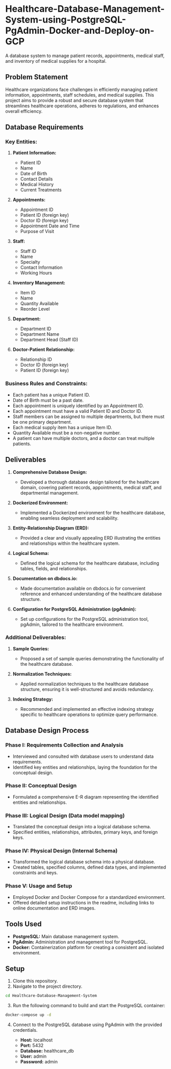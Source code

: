 # Healthcare-Database-Management-System-using-PostgreSQL-PgAdmin-Docker-and-Deploy-on-GCP
 A database system to manage patient records, appointments, medical staff, and inventory of medical supplies for a hospital.
 ## Problem Statement

Healthcare organizations face challenges in efficiently managing patient information, appointments, staff schedules, and medical supplies. This project aims to provide a robust and secure database system that streamlines healthcare operations, adheres to regulations, and enhances overall efficiency.

## Database Requirements

### Key Entities:

1. **Patient Information:**
   - Patient ID
   - Name
   - Date of Birth
   - Contact Details
   - Medical History
   - Current Treatments

2. **Appointments:**
   - Appointment ID
   - Patient ID (foreign key)
   - Doctor ID (foreign key)
   - Appointment Date and Time
   - Purpose of Visit

3. **Staff:**
   - Staff ID
   - Name
   - Specialty
   - Contact Information
   - Working Hours

4. **Inventory Management:**
   - Item ID
   - Name
   - Quantity Available
   - Reorder Level

5. **Department:**
   - Department ID
   - Department Name
   - Department Head (Staff ID)

6. **Doctor-Patient Relationship:**
   - Relationship ID
   - Doctor ID (foreign key)
   - Patient ID (foreign key)

### Business Rules and Constraints:

- Each patient has a unique Patient ID.
- Date of Birth must be a past date.
- Each appointment is uniquely identified by an Appointment ID.
- Each appointment must have a valid Patient ID and Doctor ID.
- Staff members can be assigned to multiple departments, but there must be one primary department.
- Each medical supply item has a unique Item ID.
- Quantity Available must be a non-negative number.
- A patient can have multiple doctors, and a doctor can treat multiple patients.

## Deliverables

1. **Comprehensive Database Design:**
   - Developed a thorough database design tailored for the healthcare domain, covering patient records, appointments, medical staff, and departmental management.

2. **Dockerized Environment:**
   - Implemented a Dockerized environment for the healthcare database, enabling seamless deployment and scalability.

3. **Entity-Relationship Diagram (ERD):**
   - Provided a clear and visually appealing ERD illustrating the entities and relationships within the healthcare system.

4. **Logical Schema:**
   - Defined the logical schema for the healthcare database, including tables, fields, and relationships.

5. **Documentation on dbdocs.io:**
   - Made documentation available on dbdocs.io for convenient reference and enhanced understanding of the healthcare database structure.

6. **Configuration for PostgreSQL Administration (pgAdmin):**
   - Set up configurations for the PostgreSQL administration tool, pgAdmin, tailored to the healthcare environment.

### Additional Deliverables:

1. **Sample Queries:**
   - Proposed a set of sample queries demonstrating the functionality of the healthcare database.

2. **Normalization Techniques:**
   - Applied normalization techniques to the healthcare database structure, ensuring it is well-structured and avoids redundancy.

3. **Indexing Strategy:**
   - Recommended and implemented an effective indexing strategy specific to healthcare operations to optimize query performance.

## Database Design Process

### Phase I: Requirements Collection and Analysis

- Interviewed and consulted with database users to understand data requirements.
- Identified key entities and relationships, laying the foundation for the conceptual design.

### Phase II: Conceptual Design

- Formulated a comprehensive E-R diagram representing the identified entities and relationships.

### Phase III: Logical Design (Data model mapping)

- Translated the conceptual design into a logical database schema.
- Specified entities, relationships, attributes, primary keys, and foreign keys.

### Phase IV: Physical Design (Internal Schema)

- Transformed the logical database schema into a physical database.
- Created tables, specified columns, defined data types, and implemented constraints and keys.

### Phase V: Usage and Setup

- Employed Docker and Docker Compose for a standardized environment.
- Offered detailed setup instructions in the readme, including links to online documentation and ERD images.

## Tools Used

- **PostgreSQL:** Main database management system.
- **PgAdmin:** Administration and management tool for PostgreSQL.
- **Docker:** Containerization platform for creating a consistent and isolated environment.

## Setup

1. Clone this repository.
2. Navigate to the project directory.

```bash
cd Healthcare-Database-Management-System
```

3. Run the following command to build and start the PostgreSQL container:

```bash
docker-compose up -d
```

4. Connect to the PostgreSQL database using PgAdmin with the provided credentials.

   - **Host:** localhost
   - **Port:** 5432
   - **Database:** healthcare_db
   - **User:** admin
   - **Password:** admin
